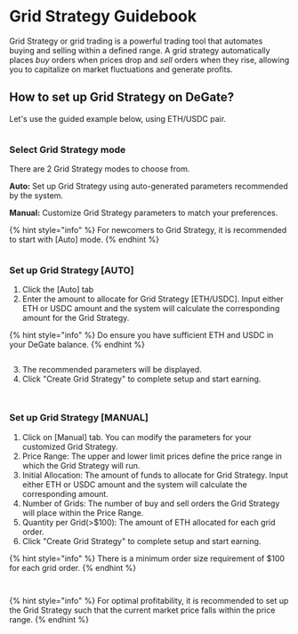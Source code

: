 # Grid Strategy Guidebook

Grid Strategy or grid trading is a powerful trading tool that automates buying and selling within a defined range. A grid strategy automatically places _buy_ orders when prices drop and _sell_ orders when they rise, allowing you to capitalize on market fluctuations and generate profits. &#x20;

## How to set up Grid Strategy on DeGate?&#x20;

Let's use the guided example below, using ETH/USDC pair.

<figure><img src="../.gitbook/assets/Screenshot 2024-02-02 at 4.06.19 PM.png" alt=""><figcaption></figcaption></figure>

### **Select Grid Strategy mode**

There are 2 Grid Strategy modes to choose from.

**Auto:** Set up Grid Strategy using auto-generated parameters recommended by the system.

**Manual:** Customize Grid Strategy parameters to match your preferences.

{% hint style="info" %}
For newcomers to Grid Strategy, it is recommended to start with \[Auto] mode.
{% endhint %}

<figure><img src="../.gitbook/assets/Screenshot 2024-02-02 at 4.29.57 PM.png" alt=""><figcaption></figcaption></figure>

### **Set up Grid Strategy \[AUTO]**

1. Click the \[Auto] tab
2. Enter the amount to allocate for Grid Strategy \[ETH/USDC].  Input either ETH or USDC amount and the system will calculate the corresponding amount for the Grid Strategy.&#x20;

{% hint style="info" %}
Do ensure you have sufficient ETH and USDC in your DeGate balance.&#x20;
{% endhint %}

<figure><img src="../.gitbook/assets/Screenshot 2024-02-02 at 4.40.02 PM (2).png" alt=""><figcaption></figcaption></figure>

3. The recommended parameters will be displayed.&#x20;
4. Click "Create Grid Strategy" to complete setup and start earning.&#x20;

<figure><img src="../.gitbook/assets/Screenshot 2024-02-02 at 4.40.32 PM (3).png" alt=""><figcaption></figcaption></figure>

<figure><img src="../.gitbook/assets/Screenshot 2024-02-02 at 6.17.49 PM.png" alt=""><figcaption></figcaption></figure>

### **Set up Grid Strategy \[MANUAL]**

1. Click on \[Manual] tab. You can modify the parameters for your customized Grid Strategy.
2. Price Range: The upper and lower limit prices define the price range in which the Grid Strategy will run.&#x20;
3. Initial Allocation: The amount of funds to allocate for Grid Strategy. Input either ETH or USDC amount and the system will calculate the corresponding amount.
4. Number of Grids: The number of buy and sell orders the Grid Strategy will place within the Price Range.
5. Quantity per Grid(>$100): The amount of ETH allocated for each grid order.
6. Click "Create Grid Strategy" to complete setup and start earning.&#x20;

{% hint style="info" %}
There is a minimum order size requirement of $100 for each grid order.
{% endhint %}

<figure><img src="../.gitbook/assets/Screenshot 2024-02-02 at 10.44.41 PM (1).png" alt=""><figcaption></figcaption></figure>

<figure><img src="../.gitbook/assets/Screenshot 2024-02-02 at 11.27.24 PM (1).png" alt=""><figcaption></figcaption></figure>

{% hint style="info" %}
For optimal profitability, it is recommended to set up the Grid Strategy such that the current market price falls within the price range.
{% endhint %}
